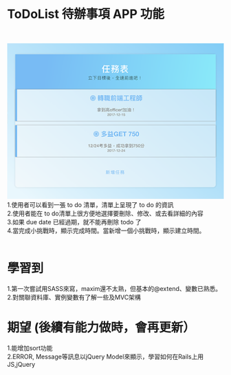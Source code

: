 # ToDoList 待辦事項 APP 功能
<br>
 
 ![image](http://github.com/Hazelwu2/TodoList/raw/master/todolist.png)
 <br>
1.使用者可以看到一張 to do 清單，清單上呈現了 to do 的資訊<br>
2.使用者能在 to do清單上很方便地選擇要刪除、修改、或去看詳細的內容<br>
3.如果 due date 已經過期，就不能再刪除 todo 了 <br>
4.當完成小挑戰時，顯示完成時間。當新增一個小挑戰時，顯示建立時間。<br>
<br>
# 學習到

1.第一次嘗試用SASS來寫，maxim還不太熟，但基本的@extend、變數已熟悉。<br>
2.對關聯資料庫、實例變數有了解一些及MVC架構<br>

# 期望 (後續有能力做時，會再更新）
1.能增加sort功能<br>
2.ERROR, Message等訊息以jQuery Model來顯示，學習如何在Rails上用JS,jQuery<br>
